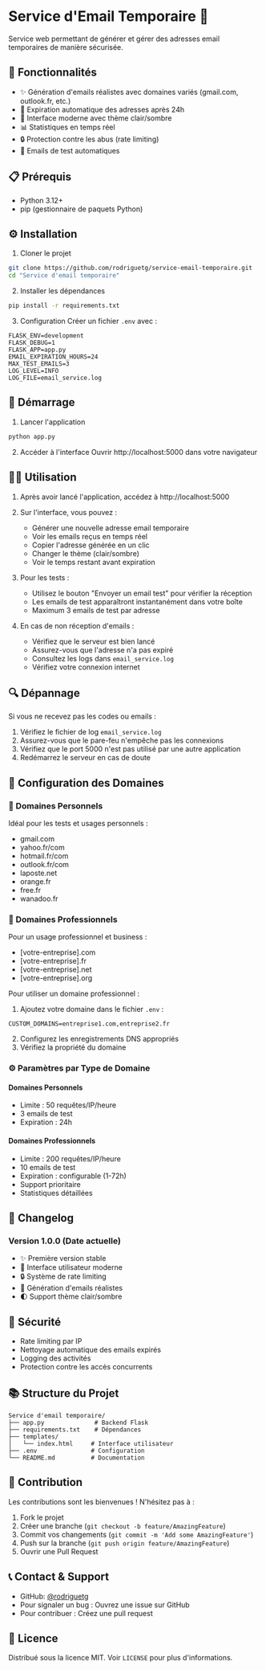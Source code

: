 # Service d'Email Temporaire 📧

Service web permettant de générer et gérer des adresses email temporaires de manière sécurisée.

## 🚀 Fonctionnalités

- ✨ Génération d'emails réalistes avec domaines variés (gmail.com, outlook.fr, etc.)
- 🔄 Expiration automatique des adresses après 24h
- 🎨 Interface moderne avec thème clair/sombre
- 📊 Statistiques en temps réel
- 🔒 Protection contre les abus (rate limiting)
- 📨 Emails de test automatiques

## 📋 Prérequis

- Python 3.12+
- pip (gestionnaire de paquets Python)

## ⚙️ Installation

1. Cloner le projet
```bash
git clone https://github.com/rodriguetg/service-email-temporaire.git
cd "Service d'email temporaire"
```

2. Installer les dépendances
```bash
pip install -r requirements.txt
```

3. Configuration
Créer un fichier `.env` avec :
```env
FLASK_ENV=development
FLASK_DEBUG=1
FLASK_APP=app.py
EMAIL_EXPIRATION_HOURS=24
MAX_TEST_EMAILS=3
LOG_LEVEL=INFO
LOG_FILE=email_service.log
```

## 🚦 Démarrage

1. Lancer l'application
```bash
python app.py
```

2. Accéder à l'interface
Ouvrir http://localhost:5000 dans votre navigateur

## 👨‍💻 Utilisation

1. Après avoir lancé l'application, accédez à http://localhost:5000
2. Sur l'interface, vous pouvez :
   - Générer une nouvelle adresse email temporaire
   - Voir les emails reçus en temps réel
   - Copier l'adresse générée en un clic
   - Changer le thème (clair/sombre)
   - Voir le temps restant avant expiration

3. Pour les tests :
   - Utilisez le bouton "Envoyer un email test" pour vérifier la réception
   - Les emails de test apparaîtront instantanément dans votre boîte
   - Maximum 3 emails de test par adresse

4. En cas de non réception d'emails :
   - Vérifiez que le serveur est bien lancé
   - Assurez-vous que l'adresse n'a pas expiré
   - Consultez les logs dans `email_service.log`
   - Vérifiez votre connexion internet

## 🔍 Dépannage

Si vous ne recevez pas les codes ou emails :
1. Vérifiez le fichier de log `email_service.log`
2. Assurez-vous que le pare-feu n'empêche pas les connexions
3. Vérifiez que le port 5000 n'est pas utilisé par une autre application
4. Redémarrez le serveur en cas de doute

## 🔧 Configuration des Domaines

### 👤 Domaines Personnels
Idéal pour les tests et usages personnels :
- gmail.com
- yahoo.fr/com
- hotmail.fr/com
- outlook.fr/com
- laposte.net
- orange.fr
- free.fr
- wanadoo.fr

### 💼 Domaines Professionnels
Pour un usage professionnel et business :
- [votre-entreprise].com
- [votre-entreprise].fr
- [votre-entreprise].net
- [votre-entreprise].org

Pour utiliser un domaine professionnel :
1. Ajoutez votre domaine dans le fichier `.env` :
```env
CUSTOM_DOMAINS=entreprise1.com,entreprise2.fr
```
2. Configurez les enregistrements DNS appropriés
3. Vérifiez la propriété du domaine

### ⚙️ Paramètres par Type de Domaine

#### Domaines Personnels
- Limite : 50 requêtes/IP/heure
- 3 emails de test
- Expiration : 24h

#### Domaines Professionnels
- Limite : 200 requêtes/IP/heure
- 10 emails de test
- Expiration : configurable (1-72h)
- Support prioritaire
- Statistiques détaillées

## 📝 Changelog

### Version 1.0.0 (Date actuelle)
- ✨ Première version stable
- 🎨 Interface utilisateur moderne
- 🔒 Système de rate limiting
- 📧 Génération d'emails réalistes
- 🌓 Support thème clair/sombre

## 🔐 Sécurité

- Rate limiting par IP
- Nettoyage automatique des emails expirés
- Logging des activités
- Protection contre les accès concurrents

## 📚 Structure du Projet

```
Service d'email temporaire/
├── app.py              # Backend Flask
├── requirements.txt    # Dépendances
├── templates/          
│   └── index.html     # Interface utilisateur
├── .env               # Configuration
└── README.md          # Documentation
```

## 🤝 Contribution

Les contributions sont les bienvenues ! N'hésitez pas à :
1. Fork le projet
2. Créer une branche (`git checkout -b feature/AmazingFeature`)
3. Commit vos changements (`git commit -m 'Add some AmazingFeature'`)
4. Push sur la branche (`git push origin feature/AmazingFeature`)
5. Ouvrir une Pull Request

## 📞 Contact & Support

- GitHub: [@rodriguetg](https://github.com/rodriguetg)
- Pour signaler un bug : Ouvrez une issue sur GitHub
- Pour contribuer : Créez une pull request

## 📄 Licence

Distribué sous la licence MIT. Voir `LICENSE` pour plus d'informations.

